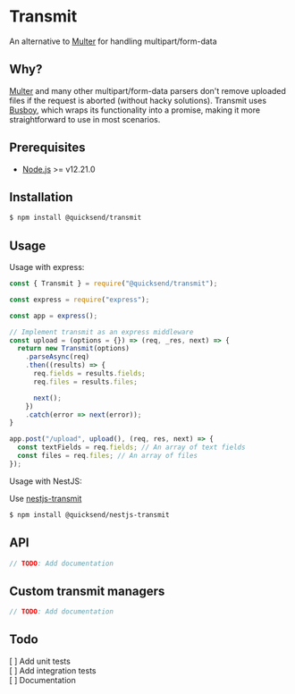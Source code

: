 # Transmit

An alternative to [Multer](https://github.com/expressjs/multer) for handling multipart/form-data 

## Why?

[Multer](https://github.com/expressjs/multer) and many other multipart/form-data parsers don't remove uploaded files if the request is aborted (without hacky solutions). Transmit uses [Busboy](https://github.com/mscdex/busboy), which wraps its functionality into a promise, making it more straightforward to use in most scenarios.

## Prerequisites
 - [Node.js](https://nodejs.org/en/) >= v12.21.0

## Installation

```bash
$ npm install @quicksend/transmit
```

## Usage

Usage with express:

```js
const { Transmit } = require("@quicksend/transmit");

const express = require("express");

const app = express();

// Implement transmit as an express middleware
const upload = (options = {}) => (req, _res, next) => {
  return new Transmit(options)
    .parseAsync(req)
    .then((results) => {
      req.fields = results.fields;
      req.files = results.files;

      next();
    })
    .catch(error => next(error));
}

app.post("/upload", upload(), (req, res, next) => {
  const textFields = req.fields; // An array of text fields
  const files = req.files; // An array of files
});
```

Usage with NestJS:

Use [nestjs-transmit](https://github.com/quicksend/nestjs-transmit)

```bash
$ npm install @quicksend/nestjs-transmit
```

## API

```js
// TODO: Add documentation
```

## Custom transmit managers

```js
// TODO: Add documentation
```

## Todo

[ ] Add unit tests  
[ ] Add integration tests  
[ ] Documentation
